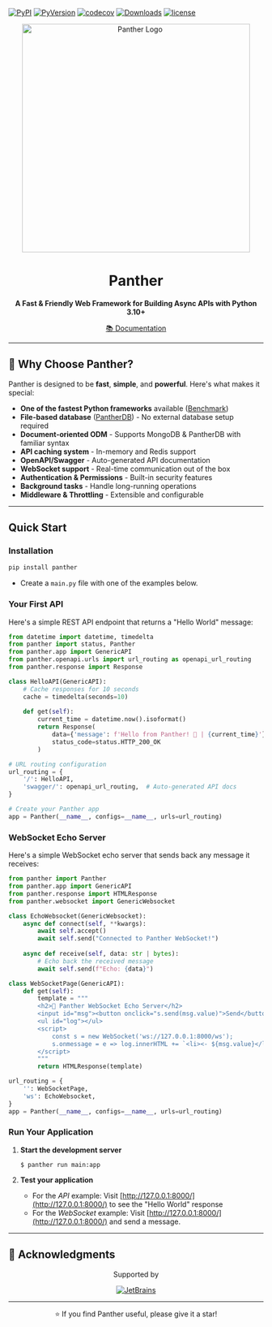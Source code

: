 [![PyPI](https://img.shields.io/pypi/v/panther?label=PyPI)](https://pypi.org/project/panther/) [![PyVersion](https://img.shields.io/pypi/pyversions/panther.svg)](https://pypi.org/project/panther/) [![codecov](https://codecov.io/github/AliRn76/panther/graph/badge.svg?token=YWFQA43GSP)](https://codecov.io/github/AliRn76/panther) [![Downloads](https://static.pepy.tech/badge/panther/month)](https://pepy.tech/project/panther) [![license](https://img.shields.io/github/license/alirn76/panther.svg)](https://github.com/alirn76/panther/blob/main/LICENSE)

<div align="center">
  <img src="https://github.com/AliRn76/panther/raw/master/docs/docs/images/logo-vertical.png" alt="Panther Logo" width="450">
  
  # Panther 
  
  **A Fast & Friendly Web Framework for Building Async APIs with Python 3.10+**
  
  [📚 Documentation](https://pantherpy.github.io)
</div>

---

## 🐾 Why Choose Panther?

Panther is designed to be **fast**, **simple**, and **powerful**. Here's what makes it special:

- **One of the fastest Python frameworks** available ([Benchmark](https://www.techempower.com/benchmarks/#section=data-r23&l=zijzen-pa7&c=4))
- **File-based database** ([PantherDB](https://pypi.org/project/pantherdb/)) - No external database setup required
- **Document-oriented ODM** - Supports MongoDB & PantherDB with familiar syntax
- **API caching system** - In-memory and Redis support
- **OpenAPI/Swagger** - Auto-generated API documentation
- **WebSocket support** - Real-time communication out of the box
- **Authentication & Permissions** - Built-in security features
- **Background tasks** - Handle long-running operations
- **Middleware & Throttling** - Extensible and configurable

---

## Quick Start

### Installation

```bash
pip install panther
```

- Create a `main.py` file with one of the examples below.

### Your First API

Here's a simple REST API endpoint that returns a "Hello World" message:

```python
from datetime import datetime, timedelta
from panther import status, Panther
from panther.app import GenericAPI
from panther.openapi.urls import url_routing as openapi_url_routing
from panther.response import Response

class HelloAPI(GenericAPI):
    # Cache responses for 10 seconds
    cache = timedelta(seconds=10)
    
    def get(self):
        current_time = datetime.now().isoformat()
        return Response(
            data={'message': f'Hello from Panther! 🐾 | {current_time}'},
            status_code=status.HTTP_200_OK
        )

# URL routing configuration
url_routing = {
    '/': HelloAPI,
    'swagger/': openapi_url_routing,  # Auto-generated API docs
}

# Create your Panther app
app = Panther(__name__, configs=__name__, urls=url_routing)
```

### WebSocket Echo Server

Here's a simple WebSocket echo server that sends back any message it receives:

```python
from panther import Panther
from panther.app import GenericAPI
from panther.response import HTMLResponse
from panther.websocket import GenericWebsocket

class EchoWebsocket(GenericWebsocket):
    async def connect(self, **kwargs):
        await self.accept()
        await self.send("Connected to Panther WebSocket!")
    
    async def receive(self, data: str | bytes):
        # Echo back the received message
        await self.send(f"Echo: {data}")

class WebSocketPage(GenericAPI):
    def get(self):
        template = """
        <h2>🐾 Panther WebSocket Echo Server</h2>
        <input id="msg"><button onclick="s.send(msg.value)">Send</button>
        <ul id="log"></ul>
        <script>
            const s = new WebSocket('ws://127.0.0.1:8000/ws');
            s.onmessage = e => log.innerHTML += `<li><- ${msg.value}</li><li>-> ${e.data}</li>`;
        </script>
        """
        return HTMLResponse(template)

url_routing = {
    '': WebSocketPage,
    'ws': EchoWebsocket,
}
app = Panther(__name__, configs=__name__, urls=url_routing)
```

### Run Your Application

1. **Start the development server**
   ```shell
   $ panther run main:app
   ```
   
2. **Test your application**
    - For the _API_ example: Visit [http://127.0.0.1:8000/](http://127.0.0.1:8000/) to see the "Hello World" response
    - For the _WebSocket_ example: Visit [http://127.0.0.1:8000/](http://127.0.0.1:8000/) and send a message.

---

## 🙏 Acknowledgments

<div align="center">
  <p>Supported by</p>
  <a href="https://drive.google.com/file/d/17xe1hicIiRF7SQ-clg9SETdc19SktCbV/view?usp=sharing">
    <img alt="JetBrains" src="https://github.com/AliRn76/panther/raw/master/docs/docs/images/jb_beam_50x50.png">
  </a>
</div>

---

<div align="center">
  <p>⭐️ If you find Panther useful, please give it a star!</p>
</div>
